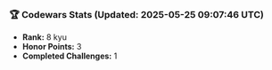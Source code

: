 ### 🏆 Codewars Stats (Updated: 2025-05-25 09:07:46 UTC)

- **Rank:** 8 kyu
- **Honor Points:** 3
- **Completed Challenges:** 1
